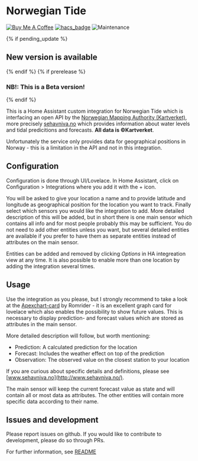 # Norwegian Tide
[![Buy Me A Coffee](https://img.shields.io/badge/support-buymeacoffee-222222.svg?style=flat-square)](https://www.buymeacoffee.com/tmjo)
[![hacs_badge](https://img.shields.io/badge/HACS-Custom-orange.svg)](https://github.com/custom-components/hacs) ![Maintenance](https://img.shields.io/maintenance/yes/2021.svg)

{% if pending_update %}
## New version is available
{% endif %}
{% if prerelease %}
### NB!: This is a Beta version!
{% endif %}

This is a Home Assistant custom integration for Norwegian Tide which is interfacing an open API by the [Norwegian Mapping Authority (Kartverket)](https://kartverket.no/en/), more precisely [sehavniva.no](http://www.sehavniva.no/) which provides information about water levels and tidal predicitions and forecasts. **All data is ©Kartverket**.

Unfortunately the service only provides data for geographical positions in Norway - this is a limitation in the API and not in this integration.


## Configuration
Configuration is done through UI/Lovelace. In Home Assistant, click on Configuration > Integrations where you add it with the + icon.

You will be asked to give your location a name and to provide latitude and longitude as geographical position for the location you want to track. Finally select which sensors you would like the integration to add. More detailed description of this will be added, but in short there is one main sensor which contains all info and for most people probably this may be sufficient. You do not need to add other entities unless you want, but several detailed entities are available if you prefer to have them as separate entities instead of attributes on the main sensor.

Entities can be added and removed by clicking *Options* in HA integreation view at any time. It is also possible to enable more than one location by adding the integration several times.

## Usage
Use the integration as you please, but I strongly recommend to take a look at the [Apexchart-card](https://github.com/RomRider/apexcharts-card) by Romrider - it is an excellent graph card for lovelace which also enables the possibility to show future values. This is necessary to display prediction- and forecast values which are stored as attributes in the main sensor.

More detailed description will follow, but worth mentioning:
 - Prediction: A calculated prediction for the location
 - Forecast: Includes the weather effect on top of the prediction
 - Observation: The observed value on the closest station to your location

If you are curious about specific details and definitions, please see [www.sehavniva.no](http://www.sehavniva.no/).

The main sensor will keep the current forecast value as state and will contain all or most data as attributes. The other entities will contain more specific data according to their name.

## Issues and development
Please report issues on github. If you would like to contribute to development, please do so through PRs.

For further information, see [README](https://github.com/tmjo/ha-norwegiantide)